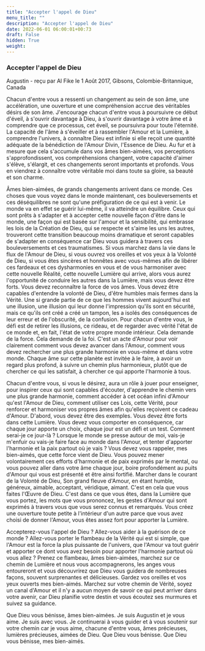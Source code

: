 ```yaml
---
title: "Accepter l'appel de Dieu"
menu_title: ""
description: "Accepter l'appel de Dieu"
date: 2022-06-01 06:00:01+00:73
draft: False
hidden: True
weight:
---
```

### Accepter l'appel de Dieu

Augustin - reçu par Al Fike le 1 Août 2017, Gibsons, Colombie-Britannique, Canada

Chacun d'entre vous a ressenti un changement au sein de son âme, une accélération, une ouverture et une compréhension accrue des véritables désirs de son âme. J'encourage chacun d'entre vous à poursuivre ce début d'éveil, à s'ouvrir davantage à Dieu, à s'ouvrir davantage à votre âme et à comprendre que ce processus, cet éveil, se poursuivra pour toute l'éternité. La capacité de l'âme à s'éveiller et à rassembler l'Amour et la Lumière, à comprendre l'univers, à connaître Dieu est infinie si elle reçoit une quantité adéquate de la bénédiction de l'Amour Divin, l'Essence de Dieu. Au fur et à mesure que cela s'accumule dans vos âmes bien-aimées, vos perceptions s'approfondissent, vos compréhensions changent, votre capacité d'aimer s'élève, s'élargit, et ces changements seront importants et profonds. Vous en viendrez à connaître votre véritable moi dans toute sa gloire, sa beauté et son charme.

Âmes bien-aimées, de grands changements arrivent dans ce monde. Ces choses que vous voyez dans le monde maintenant, ces bouleversements et ces déséquilibres ne sont qu'une préfiguration de ce qui est à venir. Le monde va en effet se guérir lui-même, il va atteindre un équilibre. Ceux qui sont prêts à s'adapter et à accepter cette nouvelle façon d'être dans le monde, une façon qui est basée sur l'amour et la sensibilité, qui embrasse les lois de la Création de Dieu, qui se respecte et s'aime les uns les autres, trouveront cette transition beaucoup moins dramatique et seront capables de s'adapter en conséquence car Dieu vous guidera à travers ces bouleversements et ces traumatismes. Si vous marchez dans la vie dans le flux de l'Amour de Dieu, si vous ouvrez vos oreilles et vos yeux à la Volonté de Dieu, si vous êtes sincères et honnêtes avec vous-mêmes afin de libérer ces fardeaux et ces dysharmonies en vous et de vous harmoniser avec cette nouvelle Réalité, cette nouvelle Lumière qui arrive, alors vous aurez l'opportunité de conduire les autres dans la Lumière, mais vous devez être forts. Vous devez reconnaître la force de vos âmes. Vous devez être capables d'entendre la volonté de Dieu, d'être humbles mais fermes dans la Vérité. Une si grande partie de ce que les hommes vivent aujourd'hui est une illusion, une illusion qui leur donne l'impression qu'ils sont en sécurité, mais ce qu'ils ont créé a créé un tampon, les a isolés des conséquences de leur erreur et de l'obscurité, de la confusion. Pour chacun d'entre vous, le défi est de retirer les illusions, ce rideau, et de regarder avec vérité l'état de ce monde et, en fait, l'état de votre propre monde intérieur. Cela demande de la force. Cela demande de la foi. C'est un acte d'Amour pour voir clairement comment vous devez avancer dans l'Amour, comment vous devez rechercher une plus grande harmonie en vous-même et dans votre monde. Chaque âme sur cette planète est invitée à le faire, à avoir un regard plus profond, à suivre un chemin plus harmonieux, plutôt que de chercher ce qui les satisfait, à chercher ce qui apporte l'harmonie à tous.

Chacun d'entre vous, si vous le désirez, aura un rôle à jouer pour enseigner, pour inspirer ceux qui sont capables d'écouter, d'apprendre le chemin vers une plus grande harmonie, comment accéder à cet océan infini d'Amour qu'est l'Amour de Dieu, comment utiliser ces Lois, cette Vérité, pour renforcer et harmoniser vos propres âmes afin qu'elles reçoivent ce cadeau d'Amour. D'abord, vous devez être des exemples. Vous devez être forts dans cette Lumière. Vous devez vous comporter en conséquence, car chaque jour apporte un choix, chaque jour est un défi et un test. Comment serai-je ce jour-là ? Lorsque le monde se presse autour de moi, vais-je m'enfuir ou vais-je faire face au monde dans l'Amour, et tenter d'apporter l'harmonie et la paix partout où je vais ? Vous devez vous rappeler, mes bien-aimés, que cette force vient de Dieu. Vous pouvez mener volontairement ces efforts d'harmonie et de paix exprimés par le mental, ou vous pouvez aller dans votre âme chaque jour, boire profondément au puits d'Amour qui vous est présenté et être ainsi fortifié. Marcher dans le courant de la Volonté de Dieu, Son grand fleuve d'Amour, en étant humble, généreux, aimable, acceptant, véridique, aimant. C'est en cela que vous faites l'Œuvre de Dieu. C'est dans ce que vous êtes, dans la Lumière que vous portez, les mots que vous prononcez, les gestes d'Amour qui sont exprimés à travers vous que vous serez connus et remarqués. Vous créez une ouverture toute petite à l'intérieur d'un autre parce que vous avez choisi de donner l'Amour, vous êtes assez fort pour apporter la Lumière.

Accepterez-vous l'appel de Dieu ? Allez-vous aider à la guérison de ce monde ? Allez-vous porter le flambeau de la Vérité qui est si simple, que l'Amour est la force la plus puissante de l'univers, que l'Amour va tout guérir et apporter ce dont vous avez besoin pour apporter l'harmonie partout où vous allez 
?
Prenez ce flambeau, âmes bien-aimées, marchez sur ce chemin de Lumière et nous vous accompagnerons, les anges vous entoureront et vous découvrirez que Dieu vous guidera de nombreuses façons, souvent surprenantes et délicieuses. Gardez vos oreilles et vos yeux ouverts mes bien-aimés. Marchez sur votre chemin de Vérité, soyez un canal d'Amour et il n'y a aucun moyen de savoir ce qui peut arriver dans votre avenir, car Dieu planifie votre destin et vous écoutez ses murmures et suivez sa guidance.

Que Dieu vous bénisse, âmes bien-aimées. Je suis Augustin et je vous aime. Je suis avec vous. Je continuerai à vous guider et à vous soutenir sur votre chemin car je vous aime, chacune d'entre vous, âmes précieuses, lumières précieuses, aimées de Dieu. Que Dieu vous bénisse. Que Dieu vous bénisse, mes bien-aimés.


